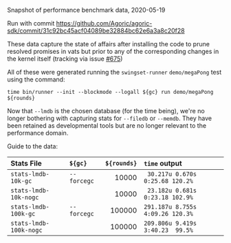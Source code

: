Snapshot of performance benchmark data, 2020-05-19

Run with commit https://github.com/Agoric/agoric-sdk/commit/31c92bc45acf04089be32884bc62e6a3a8c20f28

These data capture the state of affairs after installing the code to prune
resolved promises in vats but prior to any of the corresponding changes in the
kernel itself (tracking via issue [#675](https://github.com/Agoric/agoric-sdk/issues/675))

All of these were generated running the `swingset-runner` `demo/megaPong` test
using the command:

`time bin/runner --init --blockmode --logall ${gc} run demo/megaPong ${rounds}`

Now that `--lmdb` is the chosen database (for the time being), we're no longer
bothering with capturing stats for `--filedb` or `--memdb`.  They have been
retained as developmental tools but are no longer relevant to the performance
domain.

Guide to the data:

Stats File               |     `${gc}` | `${rounds}` | `time` output
:------------------------|:------------|------------:|:-------------
`stats-lmdb-10k-gc`      | `--forcegc` |       10000 | ` 30.217u 0.670s 0:25.68 120.2%`
`stats-lmdb-10k-nogc`    |             |       10000 | ` 23.182u 0.681s 0:23.18 102.9%`
`stats-lmdb-100k-gc`     | `--forcegc` |      100000 | `291.187u 8.755s 4:09.26 120.3%`
`stats-lmdb-100k-nogc`   |             |      100000 | `209.806u 9.419s 3:40.23  99.5%`
